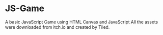 # JS-Game
A basic JavaScript Game using HTML Canvas and JavaScript
All the assets were downloaded from itch.io and created by Tiled.
